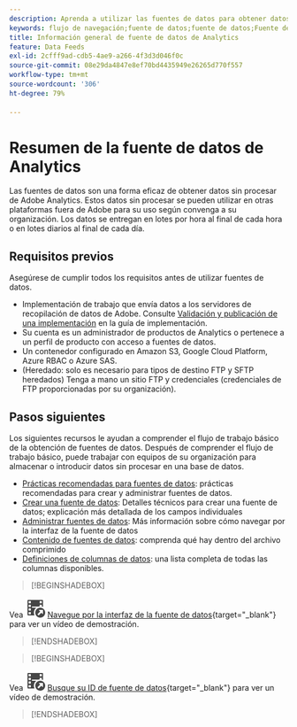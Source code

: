 ```yaml
---
description: Aprenda a utilizar las fuentes de datos para obtener datos sin procesar de Adobe Analytics. Descubra los requisitos previos para utilizar fuentes de datos y qué hacer a continuación.
keywords: flujo de navegación;fuente de datos;fuente de datos;Fuente de datos
title: Información general de fuente de datos de Analytics
feature: Data Feeds
exl-id: 2cfff9ad-cdb5-4ae9-a266-4f3d3d046f0c
source-git-commit: 08e29da4847e8ef70bd4435949e26265d770f557
workflow-type: tm+mt
source-wordcount: '306'
ht-degree: 79%

---
```


# Resumen de la fuente de datos de Analytics

Las fuentes de datos son una forma eficaz de obtener datos sin procesar de Adobe Analytics. Estos datos sin procesar se pueden utilizar en otras plataformas fuera de Adobe para su uso según convenga a su organización. Los datos se entregan en lotes por hora al final de cada hora o en lotes diarios al final de cada día.

## Requisitos previos

Asegúrese de cumplir todos los requisitos antes de utilizar fuentes de datos.

* Implementación de trabajo que envía datos a los servidores de recopilación de datos de Adobe. Consulte [Validación y publicación de una implementación](/help/implement/launch/validate-publish-prod.md) en la guía de implementación.
* Su cuenta es un administrador de productos de Analytics o pertenece a un perfil de producto con acceso a fuentes de datos.
* Un contenedor configurado en Amazon S3, Google Cloud Platform, Azure RBAC o Azure SAS.
* (Heredado: solo es necesario para tipos de destino FTP y SFTP heredados) Tenga a mano un sitio FTP y credenciales (credenciales de FTP proporcionadas por su organización).

## Pasos siguientes

Los siguientes recursos le ayudan a comprender el flujo de trabajo básico de la obtención de fuentes de datos. Después de comprender el flujo de trabajo básico, puede trabajar con equipos de su organización para almacenar o introducir datos sin procesar en una base de datos.

* [Prácticas recomendadas para fuentes de datos](/help/export/analytics-data-feed/data-feeds-best-practices.md): prácticas recomendadas para crear y administrar fuentes de datos.
* [Crear una fuente de datos](create-feed.md): Detalles técnicos para crear una fuente de datos; explicación más detallada de los campos individuales
* [Administrar fuentes de datos](df-manage-feeds.md): Más información sobre cómo navegar por la interfaz de la fuente de datos
* [Contenido de fuentes de datos](c-df-contents/datafeeds-contents.md): comprenda qué hay dentro del archivo comprimido <!-- Is this still the output users can download from the destination? I aske Jun. -->
* [Definiciones de columnas de datos](c-df-contents/datafeeds-reference.md): una lista completa de todas las columnas disponibles.

>[!BEGINSHADEBOX]

Vea ![VideoCheckedOut](/help/assets/icons/VideoCheckedOut.svg) [Navegue por la interfaz de la fuente de datos](https://video.tv.adobe.com/v/3428561?quality=12&learn=on&captions=spa){target="_blank"} para ver un vídeo de demostración.

>[!ENDSHADEBOX]



>[!BEGINSHADEBOX]

Vea ![VideoCheckedOut](/help/assets/icons/VideoCheckedOut.svg) [Busque su ID de fuente de datos](https://video.tv.adobe.com/v/3418479?quality=12&learn=on&captions=spa){target="_blank"} para ver un vídeo de demostración.

>[!ENDSHADEBOX]
